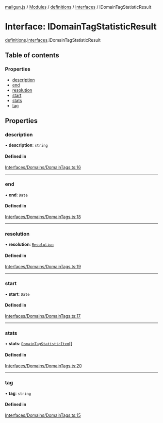 [mailgun.js](../README.md) / [Modules](../modules.md) / [definitions](../modules/definitions.md) / [Interfaces](../modules/definitions.Interfaces.md) / IDomainTagStatisticResult

# Interface: IDomainTagStatisticResult

[definitions](../modules/definitions.md).[Interfaces](../modules/definitions.Interfaces.md).IDomainTagStatisticResult

## Table of contents

### Properties

- [description](definitions.Interfaces.IDomainTagStatisticResult.md#description)
- [end](definitions.Interfaces.IDomainTagStatisticResult.md#end)
- [resolution](definitions.Interfaces.IDomainTagStatisticResult.md#resolution)
- [start](definitions.Interfaces.IDomainTagStatisticResult.md#start)
- [stats](definitions.Interfaces.IDomainTagStatisticResult.md#stats)
- [tag](definitions.Interfaces.IDomainTagStatisticResult.md#tag)

## Properties

### description

• **description**: `string`

#### Defined in

[Interfaces/Domains/DomainTags.ts:16](https://github.com/mailgun/mailgun.js/blob/d73f136/lib/Interfaces/Domains/DomainTags.ts#L16)

___

### end

• **end**: `Date`

#### Defined in

[Interfaces/Domains/DomainTags.ts:18](https://github.com/mailgun/mailgun.js/blob/d73f136/lib/Interfaces/Domains/DomainTags.ts#L18)

___

### resolution

• **resolution**: [`Resolution`](../enums/definitions.Enums.Resolution.md)

#### Defined in

[Interfaces/Domains/DomainTags.ts:19](https://github.com/mailgun/mailgun.js/blob/d73f136/lib/Interfaces/Domains/DomainTags.ts#L19)

___

### start

• **start**: `Date`

#### Defined in

[Interfaces/Domains/DomainTags.ts:17](https://github.com/mailgun/mailgun.js/blob/d73f136/lib/Interfaces/Domains/DomainTags.ts#L17)

___

### stats

• **stats**: [`DomainTagStatisticItem`](../modules/definitions.md#domaintagstatisticitem)[]

#### Defined in

[Interfaces/Domains/DomainTags.ts:20](https://github.com/mailgun/mailgun.js/blob/d73f136/lib/Interfaces/Domains/DomainTags.ts#L20)

___

### tag

• **tag**: `string`

#### Defined in

[Interfaces/Domains/DomainTags.ts:15](https://github.com/mailgun/mailgun.js/blob/d73f136/lib/Interfaces/Domains/DomainTags.ts#L15)
